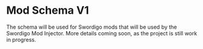 # Mod Schema V1
The schema will be used for Swordigo mods that will be used by the Swordigo Mod Injector. More details coming soon, as the project is still work in progress.
